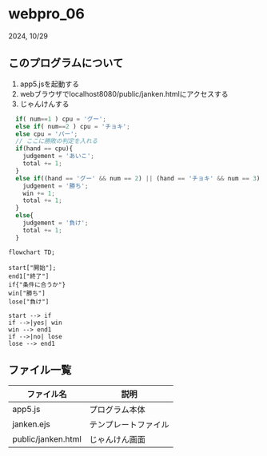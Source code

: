 # webpro_06
2024, 10/29
## このプログラムについて
1. app5.jsを起動する
1. webブラウザでlocalhost8080/public/janken.htmlにアクセスする
1. じゃんけんする
```javascript
  if( num==1 ) cpu = 'グー';
  else if( num==2 ) cpu = 'チョキ';
  else cpu = 'パー';
  // ここに勝敗の判定を入れる
  if(hand == cpu){
    judgement = 'あいこ';
    total += 1;
  }
  else if((hand == 'グー' && num == 2) || (hand == 'チョキ' && num == 3) || (hand == 'パー' && num == 1)){
    judgement = '勝ち';
    win += 1;
    total += 1;
  }
  else{
    judgement = '負け';
    total += 1;
  }
```

```mermaid
flowchart TD;

start["開始"];
end1["終了"]
if{"条件に合うか"}
win["勝ち"]
lose["負け"]

start --> if
if -->|yes| win
win --> end1
if -->|no| lose
lose --> end1
```

## ファイル一覧
ファイル名 | 説明
-|-
app5.js | プログラム本体
janken.ejs | テンプレートファイル
public/janken.html | じゃんけん画面